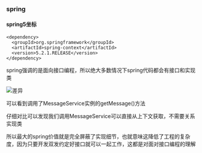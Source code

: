### spring

#### spring5坐标

```
<dependency>
  <groupId>org.springframework</groupId>
  <artifactId>spring-context</artifactId>
  <version>5.2.1.RELEASE</version>
</dependency>
```

spring强调的是面向接口编程，所以绝大多数情况下spring代码都会有接口和实现类

![差异](https://style.youkeda.com/img/ham/course/j4/springbeanvs.svg)

可以看到调用了MessageService实例的getMessage()方法

仔细对比可以发现我们调用MessageService可以直接从上下文获取，不需要关系实现类

所以最大的spring价值就是完全屏蔽了实现细节，也就意味这降低了工程的复杂度，因为只要开发双发约定好接口就可以一起工作，这都是对面对接口编程的理解
